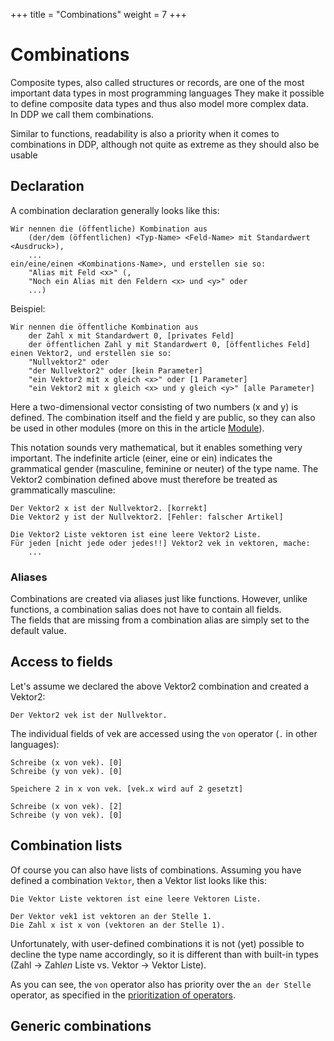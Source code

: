 +++
title = "Combinations"
weight = 7
+++

# Combinations

Composite types, also called structures or records, are one of the most important data types in most programming languages
They make it possible to define composite data types and thus also model more complex data.\
In DDP we call them combinations.

Similar to functions, readability is also a priority when it comes to combinations in DDP, although not quite as extreme as they should also be usable

## Declaration

A combination declaration generally looks like this:

```ddp
Wir nennen die (öffentliche) Kombination aus
    (der/dem (öffentlichen) <Typ-Name> <Feld-Name> mit Standardwert <Ausdruck>),
    ...
ein/eine/einen <Kombinations-Name>, und erstellen sie so:
	"Alias mit Feld <x>" (,
	"Noch ein Alias mit den Feldern <x> und <y>" oder
	...)
```

Beispiel:

```ddp
Wir nennen die öffentliche Kombination aus
	der Zahl x mit Standardwert 0, [privates Feld]
	der öffentlichen Zahl y mit Standardwert 0, [öffentliches Feld]
einen Vektor2, und erstellen sie so:
	"Nullvektor2" oder
	"der Nullvektor2" oder [kein Parameter]
	"ein Vektor2 mit x gleich <x>" oder [1 Parameter]
	"ein Vektor2 mit x gleich <x> und y gleich <y>" [alle Parameter]
```

Here a two-dimensional vector consisting of two numbers (x and y) is defined.
The combination itself and the field y are public, so they can also be used in other modules (more on this in the article [Module](/en/Programmierung/Module/)).

This notation sounds very mathematical, but it enables something very important.
The indefinite article (einer, eine or ein) indicates the grammatical gender (masculine, feminine or neuter) of the type name.
The Vektor2 combination defined above must therefore be treated as grammatically masculine:

```ddp
Der Vektor2 x ist der Nullvektor2. [korrekt]
Die Vektor2 y ist der Nullvektor2. [Fehler: falscher Artikel]

Die Vektor2 Liste vektoren ist eine leere Vektor2 Liste.
Für jeden [nicht jede oder jedes!!] Vektor2 vek in vektoren, mache:
    ...
```

### Aliases

Combinations are created via aliases just like functions.
However, unlike functions, a combination salias does not have to contain all fields.\
The fields that are missing from a combination alias are simply set to the default value.

## Access to fields

Let's assume we declared the above Vektor2 combination and created a Vektor2:

```ddp
Der Vektor2 vek ist der Nullvektor.
```

The individual fields of vek are accessed using the `von` operator (`.` in other languages):

```ddp
Schreibe (x von vek). [0]
Schreibe (y von vek). [0]

Speichere 2 in x von vek. [vek.x wird auf 2 gesetzt]

Schreibe (x von vek). [2]
Schreibe (y von vek). [0]
```

## Combination lists

Of course you can also have lists of combinations.
Assuming you have defined a combination `Vektor`, then a Vektor list looks like this:

```ddp
Die Vektor Liste vektoren ist eine leere Vektoren Liste.

Der Vektor vek1 ist vektoren an der Stelle 1.
Die Zahl x ist x von (vektoren an der Stelle 1).
```
Unfortunately, with user-defined combinations it is not (yet) possible to decline the type name accordingly, so it is different than with built-in types (Zahl -> Zahl*en* Liste vs. Vektor -> Vektor Liste).

As you can see, the `von` operator also has priority over the `an der Stelle` operator, as specified in the [prioritization of operators](/en/Programmierung/Operatoren/#operator-prioritization).

## Generic combinations
<to-do></to-do>